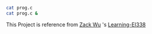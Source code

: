 ```bash
cat prog.c
cat prog.c &
```

This Project is reference from [Zack Wu](https://github.com/keithnull) 's [Learning-EI338](https://github.com/forestLoop/Learning-EI338)


